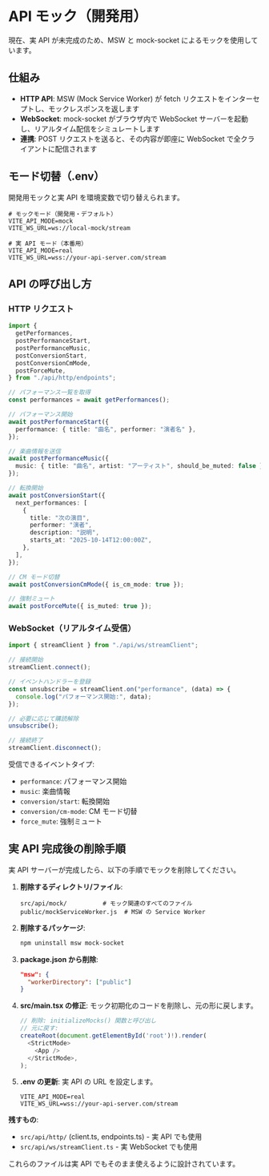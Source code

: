 # API モック（開発用）

現在、実 API が未完成のため、MSW と mock-socket によるモックを使用しています。

## 仕組み

- **HTTP API**: MSW (Mock Service Worker) が fetch リクエストをインターセプトし、モックレスポンスを返します
- **WebSocket**: mock-socket がブラウザ内で WebSocket サーバーを起動し、リアルタイム配信をシミュレートします
- **連携**: POST リクエストを送ると、その内容が即座に WebSocket で全クライアントに配信されます

## モード切替（.env）

開発用モックと実 API を環境変数で切り替えられます。

```env
# モックモード（開発用・デフォルト）
VITE_API_MODE=mock
VITE_WS_URL=ws://local-mock/stream

# 実 API モード（本番用）
VITE_API_MODE=real
VITE_WS_URL=wss://your-api-server.com/stream
```

## API の呼び出し方

### HTTP リクエスト

```typescript
import {
  getPerformances,
  postPerformanceStart,
  postPerformanceMusic,
  postConversionStart,
  postConversionCmMode,
  postForceMute,
} from "./api/http/endpoints";

// パフォーマンス一覧を取得
const performances = await getPerformances();

// パフォーマンス開始
await postPerformanceStart({
  performance: { title: "曲名", performer: "演者名" },
});

// 楽曲情報を送信
await postPerformanceMusic({
  music: { title: "曲名", artist: "アーティスト", should_be_muted: false },
});

// 転換開始
await postConversionStart({
  next_performances: [
    {
      title: "次の演目",
      performer: "演者",
      description: "説明",
      starts_at: "2025-10-14T12:00:00Z",
    },
  ],
});

// CM モード切替
await postConversionCmMode({ is_cm_mode: true });

// 強制ミュート
await postForceMute({ is_muted: true });
```

### WebSocket（リアルタイム受信）

```typescript
import { streamClient } from "./api/ws/streamClient";

// 接続開始
streamClient.connect();

// イベントハンドラーを登録
const unsubscribe = streamClient.on("performance", (data) => {
  console.log("パフォーマンス開始:", data);
});

// 必要に応じて購読解除
unsubscribe();

// 接続終了
streamClient.disconnect();
```

受信できるイベントタイプ:

- `performance`: パフォーマンス開始
- `music`: 楽曲情報
- `conversion/start`: 転換開始
- `conversion/cm-mode`: CM モード切替
- `force_mute`: 強制ミュート

## 実 API 完成後の削除手順

実 API サーバーが完成したら、以下の手順でモックを削除してください。

1. **削除するディレクトリ/ファイル**:

   ```
   src/api/mock/          # モック関連のすべてのファイル
   public/mockServiceWorker.js  # MSW の Service Worker
   ```

2. **削除するパッケージ**:

   ```bash
   npm uninstall msw mock-socket
   ```

3. **package.json から削除**:

   ```json
   "msw": {
     "workerDirectory": ["public"]
   }
   ```

4. **src/main.tsx の修正**:
   モック初期化のコードを削除し、元の形に戻します。

   ```typescript
   // 削除: initializeMocks() 関数と呼び出し
   // 元に戻す:
   createRoot(document.getElementById('root')!).render(
     <StrictMode>
       <App />
     </StrictMode>,
   );
   ```

5. **.env の更新**:
   実 API の URL を設定します。
   ```env
   VITE_API_MODE=real
   VITE_WS_URL=wss://your-api-server.com/stream
   ```

**残すもの**:

- `src/api/http/` (client.ts, endpoints.ts) - 実 API でも使用
- `src/api/ws/streamClient.ts` - 実 WebSocket でも使用

これらのファイルは実 API でもそのまま使えるように設計されています。
